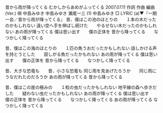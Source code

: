 昔から雨が降ってくる
むかしからあめがふってくる
2007.07.11
作詞  作曲  編曲 (Ver.)   唄
中島みゆき   中島みゆき   瀬尾一三 (1)
中島みゆき
□ LYRIC (a)▼『一期一会／昔から雨が降ってくる』
昔、僕はこの池のほとりの　　１本の木だったのかもしれない
遠い空へ手を伸ばし続けた　　やるせない木だったのかもしれない
あの雨が降ってくる
僕は思い出す　　僕の正体を
昔から降ってくる　　なつかしく降ってくる

昔、僕はこの海のほとりの　　１匹の魚うおだったかもしれない
話しかける声を持とうとした　　寂しがる魚だったかもれない
あの雨が降ってくる
僕は思い出す　　僕の正体を
昔から降ってくる　　なつかしく降ってくる

昔、大きな恐竜も　　昔、小さな恐竜も
同じ雨を見あげたろうか　　同じ雨にうなだれたのだろうか
あの雨が降ってくる
昔から降ってくる

昔、僕はこの崖の極みの　　１粒の虫だったかもしれない
地平線の森へ歩きだした　　疑わない虫だったかもしれない
あの雨が降ってくる
僕は思い出す　　僕の正体を
昔から降ってくる　　なつかしく降ってくる
あの雨が降ってくる
なつかしく降ってくる